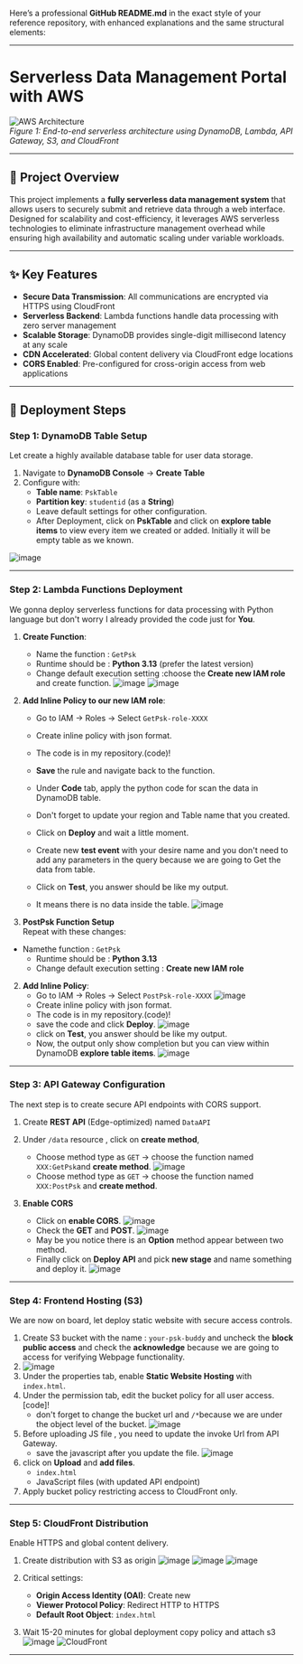 Here’s a professional **GitHub README.md** in the exact style of your reference repository, with enhanced explanations and the same structural elements:

---

# **Serverless Data Management Portal with AWS**  
![AWS Architecture](https://github.com/pyaesoekyaw/Serverless_web_page/blob/main/images/diagram.png)  
*Figure 1: End-to-end serverless architecture using DynamoDB, Lambda, API Gateway, S3, and CloudFront*

---


## 🌟 **Project Overview**  
This project implements a **fully serverless data management system** that allows users to securely submit and retrieve data through a web interface. Designed for scalability and cost-efficiency, it leverages AWS serverless technologies to eliminate infrastructure management overhead while ensuring high availability and automatic scaling under variable workloads.  

---

## ✨ **Key Features**  
- **Secure Data Transmission**: All communications are encrypted via HTTPS using CloudFront  
- **Serverless Backend**: Lambda functions handle data processing with zero server management  
- **Scalable Storage**: DynamoDB provides single-digit millisecond latency at any scale  
- **CDN Accelerated**: Global content delivery via CloudFront edge locations  
- **CORS Enabled**: Pre-configured for cross-origin access from web applications  

---

## 🚀 **Deployment Steps**  

### **Step 1: DynamoDB Table Setup**  
Let create a highly available database table for user data storage.  
1. Navigate to **DynamoDB Console** → **Create Table**  
2. Configure with:  
   - **Table name**: `PskTable`  
   - **Partition key**: `studentid` (as a **String**)
   - Leave default settings for other configuration.
   - After Deployment, click on **PskTable** and click on **explore table items** to view every item we created or added. Initially it will be empty table as we known.

![image](https://github.com/pyaesoekyaw/Serverless_web_page/blob/main/images/0000.png)

---

### **Step 2: Lambda Functions Deployment**  
We gonna deploy serverless functions for data processing with Python language but don't worry I already provided the code just for **You**.  
  
1. **Create Function**:  
   - Name the function : `GetPsk` 
   - Runtime should be : **Python 3.13** (prefer the latest version)
   - Change default execution setting :choose the **Create new IAM role** and create function.
![image](https://github.com/pyaesoekyaw/Serverless_web_page/blob/main/images/0001.png)
![image](https://github.com/pyaesoekyaw/Serverless_web_page/blob/main/images/0002.png)

2. **Add Inline Policy to our new IAM role**:  
   - Go to IAM → Roles → Select `GetPsk-role-XXXX`  
   - Create inline policy with json format.
   - The code is in my repository.(code)!
   - **Save** the rule and navigate back to the function.
   - Under **Code** tab, apply the python code for scan the data in DynamoDB table.
   - Don't forget to update your region and Table name that you created.
     
   - Click on **Deploy** and wait a little moment.
   - Create new **test event** with your desire name and you don't need to add any parameters in the query because we are going to Get the data from table.
   - Click on **Test**, you answer should be like my output.
   - It means there is no data inside the table.
![image](https://github.com/pyaesoekyaw/Serverless_web_page/blob/main/images/0004.png)

3. **PostPsk Function Setup**  
Repeat with these changes:  
 - Namethe function : `GetPsk` 
   - Runtime should be : **Python 3.13**    
   - Change default execution setting : **Create new IAM role** 

2. **Add Inline Policy**:  
   - Go to IAM → Roles → Select `PostPsk-role-XXXX`
![image](https://github.com/pyaesoekyaw/Serverless_web_page/blob/main/images/0005.png)
   - Create inline policy with json format.
   - The code is in my repository.(code)!
   - save the code and click **Deploy**.
![image](https://github.com/pyaesoekyaw/Serverless_web_page/blob/main/images/0006.png)
   - click on **Test**, you answer should be like my output.
   - Now, the output only show completion but you can view within DynamoDB **explore table items**.
![image](https://github.com/pyaesoekyaw/Serverless_web_page/blob/main/images/0007.png)

---

### **Step 3: API Gateway Configuration**  
The next step is to create secure API endpoints with CORS support.  
1. Create **REST API** (Edge-optimized) named `DataAPI`  
2. Under `/data` resource , click on **create method**,  
   - Choose method type as `GET` → choose the function named `XXX:GetPsk`and **create method**.
![image](https://github.com/pyaesoekyaw/Serverless_web_page/blob/main/images/0008.png)
   - Choose method type as `GET` → choose the function named `XXX:PostPsk` and **create method**.

3. **Enable CORS**
   - Click on **enable CORS**.
![image](https://github.com/pyaesoekyaw/Serverless_web_page/blob/main/images/0009.png)
   - Check the **GET** and **POST**.
![image](https://github.com/pyaesoekyaw/Serverless_web_page/blob/main/images/0010.png)
   - May be you notice there is an **Option** method appear between two method.
   - Finally click on **Deploy API** and pick **new stage** and name something and deploy it. 
![image](https://github.com/pyaesoekyaw/Serverless_web_page/blob/main/images/0011.png)

---

### **Step 4: Frontend Hosting (S3)**  
We are now on board, let deploy static website with secure access controls.  
1. Create S3 bucket with the name : `your-psk-buddy` and uncheck the **block public access** and check the **acknowledge** because we are going to access for verifying Webpage functionality.
2. ![image](https://github.com/pyaesoekyaw/Serverless_web_page/blob/main/images/0012.png)
3. Under the properties tab, enable **Static Website Hosting** with `index.html`.
4. Under the permission tab, edit the bucket policy for all user access.[code]!
   - don't forget to change the bucket url and `/*`because we are under the object level of the bucket.
![image](https://github.com/pyaesoekyaw/Serverless_web_page/blob/main/images/0013.png)
5. Before uploading JS file , you need to update the invoke Url from API Gateway.
   - save the javascript after you update the file.
![image](https://github.com/pyaesoekyaw/Serverless_web_page/blob/main/images/0014.png)
7. click on **Upload** and **add files**.
   - `index.html`  
   - JavaScript files (with updated API endpoint)  
8. Apply bucket policy restricting access to CloudFront only.  

---

### **Step 5: CloudFront Distribution**  
Enable HTTPS and global content delivery.  
1. Create distribution with S3 as origin
   ![image](https://github.com/pyaesoekyaw/Serverless_web_page/blob/main/images/0017.png)
   ![image](https://github.com/pyaesoekyaw/Serverless_web_page/blob/main/images/0018.png)
   ![image](https://github.com/pyaesoekyaw/Serverless_web_page/blob/main/images/0019.png)
   
3. Critical settings:  
   - **Origin Access Identity (OAI)**: Create new  
   - **Viewer Protocol Policy**: Redirect HTTP to HTTPS  
   - **Default Root Object**: `index.html`  
4. Wait 15-20 minutes for global deployment
   copy policy and attach s3 
![image](https://github.com/pyaesoekyaw/Serverless_web_page/blob/main/images/0020.png)
![CloudFront](assets/cloudfront-distro.png)  

---
